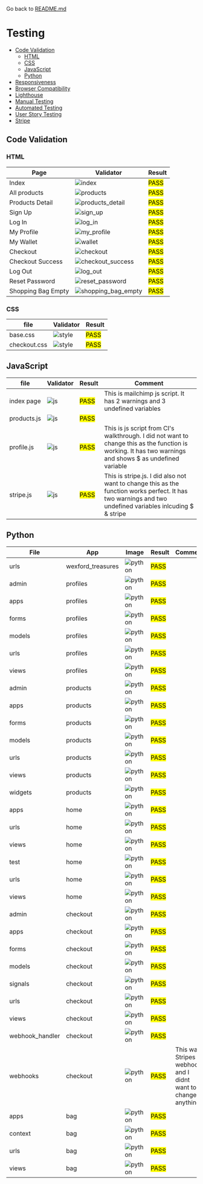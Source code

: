 Go back to [README.md](/README.md)

# Testing
- [Code Validation](#code-validation)
    - [HTML](#html)
    - [CSS](#css)
    - [JavaScript](#JavaScript)
    - [Python](#python)
- [Responsiveness](#Responsiveness)
- [Browser Compatibility](#browser-compatibility)
- [Lighthouse](#Lighthouse)
- [Manual Testing](#manual-testing)
- [Automated Testing](#automated-testing)
- [User Story Testing](#user-story-testing)
- [Stripe](#stripe)

## Code Validation
### HTML
|Page|Validator|Result|
| --- | --- | --- |
| Index |![index](./assets/testing/html/index_html_checker.png) | <mark>PASS<mark> |
| All products |![products](./assets/testing/html/products_page_html_checker.png) | <mark>PASS<mark> |
| Products Detail|![products_detail](./assets/testing/html/products_detail_html_chekcer.png) | <mark>PASS<mark> |
| Sign Up |![sign_up](./assets/testing/html/sign_up_html_checker.png) | <mark>PASS<mark> |
| Log In |![log_in](./assets/testing/html/log_in_html_checker.png) | <mark>PASS<mark> |
| My Profile |![my_profile](./assets/testing/html/my_profile_html_checker.png) | <mark>PASS<mark> |
| My Wallet |![wallet](./assets/testing/html/my_wallet_html_checker.png) | <mark>PASS<mark> |
| Checkout |![checkout](./assets/testing/html/checkout_html_checker.png) | <mark>PASS<mark> |
| Checkout Success |![checkout_success](./assets/testing/html/checkout_success_html_checker.png) | <mark>PASS<mark> |
| Log Out |![log_out](./assets/testing/html/log_out_html_checker.png) | <mark>PASS<mark> |
| Reset Password|![reset_password](/assets/testing/html/password_reset_html_checker.png) | <mark>PASS<mark> |
| Shopping Bag Empty |![shopping_bag_empty](./assets/testing/html/shopping_bag_empty_html_checker.png) | <mark>PASS<mark> |

### CSS
|file|Validator|Result|
| --- | --- | --- |
| base.css |![style](./assets/testing/css/base_css_css_checker.png) | <mark>PASS<mark> |
| checkout.css |![style](./assets/testing/css/checkout_css_checker.png) | <mark>PASS<mark> |

## JavaScript
|file|Validator|Result|Comment|
| --- | --- | --- |----|
| index page |![js](./assets/testing/js/index_js_checker.png) | <mark>PASS<mark> |This is mailchimp js script. It has 2 warnings and 3 undefined variables|
| products.js |![js](./assets/testing/js/products_js_checker.png) | <mark>PASS<mark> ||
| profile.js |![js](./assets/testing/js/profiles_js_checker.png) | <mark>PASS<mark> |This is js script from CI's walkthrough. I did not want to change this as the function is working. It has two warnings and shows $ as undefined variable |
| stripe.js |![js](./assets/testing/js/stripe_js_checker.png) | <mark>PASS<mark> |This is stripe.js. I did also not want to change this as the function works perfect. It has two warnings and two undefined variables inlcuding $ & stripe |

## Python

|File|App|Image|Result|Comment|
| --- |----| --- | --- |----|
| urls | wexford_treasures |![python](./assets/testing/python/wexford_treasures_main_urls_pep8.png) | <mark>PASS<mark> ||
| admin | profiles |![python](./assets/testing/python/profiles_admin_pep8.png) | <mark>PASS<mark> ||
| apps | profiles |![python](./assets/testing/python/profile_apps_pep8.png) | <mark>PASS<mark> ||
| forms | profiles |![python](./assets/testing/python/profiles_forms_pep8.png) | <mark>PASS<mark> ||
| models | profiles |![python](./assets/testing/python/profiles_models_pep8.png) | <mark>PASS<mark> ||
| urls | profiles |![python](./assets/testing/python/profiles_urls_pep8.png) | <mark>PASS<mark> ||
| views | profiles |![python](./assets/testing/python/profiles_views_pep8.png) | <mark>PASS<mark> ||
| admin | products |![python](./assets/testing/python/products_admin_pep8.png) | <mark>PASS<mark> ||
| apps | products |![python](./assets/testing/python/products_apps_pep8.png) | <mark>PASS<mark> ||
| forms | products |![python](./assets/testing/python/products_forms_pep8.png) | <mark>PASS<mark> ||
| models | products |![python](./assets/testing/python/products_models_pep8.png) | <mark>PASS<mark> ||
| urls | products |![python](./assets/testing/python/products_urls_pep8.png) | <mark>PASS<mark> ||
| views | products |![python](./assets/testing/python/products_views_pep8.png) | <mark>PASS<mark> ||
| widgets | products |![python](/assets/testing/python/products_widgets_pep8.png) | <mark>PASS<mark> ||
| apps | home |![python](./assets/testing/python/home_apps-pep8.png) | <mark>PASS<mark> ||
| urls | home |![python](./assets/testing/python/home_urls_pep8.png) | <mark>PASS<mark> ||
| views | home |![python](./assets/testing/python/home_views_pep8.png) | <mark>PASS<mark> ||
| test | home |![python](./assets/readme-images/testing/python/home-tests.PNG) | <mark>PASS<mark> ||
| urls | home |![python](./assets/readme-images/testing/python/home-urls.PNG) | <mark>PASS<mark> ||
| views | home |![python](./assets/readme-images/testing/python/home-views.PNG) | <mark>PASS<mark> ||
| admin | checkout |![python](./assets/testing/python/checkout_admin_pep8.png )| <mark>PASS<mark> ||
| apps | checkout |![python](./assets/testing/python/checkout_apps_pep8.png )| <mark>PASS<mark> ||
| forms | checkout |![python](./assets/testing/python/checkout_forms_pep8.png )| <mark>PASS<mark> ||
| models | checkout |![python](./assets/testing/python/checkout_models_pep8.png )| <mark>PASS<mark> ||
| signals | checkout |![python](./assets/testing/python/checkout_signals_pep8.png )| <mark>PASS<mark> ||
| urls | checkout |![python](./assets/testing/python/checkout_urls_pep8.png )| <mark>PASS<mark> ||
| views | checkout |![python](./assets/testing/python/checkout_views_pep8.png)| <mark>PASS<mark> ||
| webhook_handler | checkout |![python](./assets/testing/python/checkout_webhook_handler_pep8.png )| <mark>PASS<mark> ||
| webhooks | checkout |![python](./assets/testing/python/checkout_webhook_pep8.png )| <mark>PASS<mark> | This was Stripes webhook and I didnt want to change anything|
| apps | bag |![python](./assets/testing/python/bag_apps_pep8.png )| <mark>PASS<mark> ||
| context | bag |![python](./assets/testing/python/bag_context_pep8.png )| <mark>PASS<mark> ||
| urls | bag |![python](./assets/testing/python/bag_urls_pep8.png )| <mark>PASS<mark> ||
| views | bag |![python](./assets/testing/python/bag_views_pep8.png )| <mark>PASS<mark> ||

